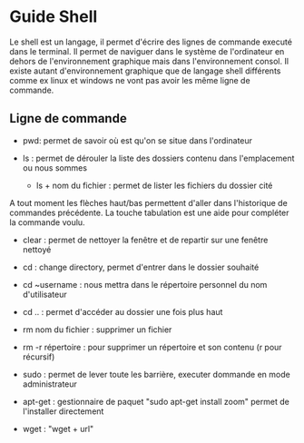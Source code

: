 # Guide Shell

Le shell est un langage, il permet d'écrire des lignes de commande executé dans le terminal. 
Il permet de naviguer dans le système de l'ordinateur en dehors de l'environnement graphique mais dans l'environnement consol. 
Il existe autant d'environnement graphique que de langage shell différents comme ex linux et windows ne vont pas avoir les même 
ligne de commande. 

## Ligne de commande

- pwd: permet de savoir où est qu'on se situe dans l'ordinateur

- ls : permet de dérouler la liste des dossiers contenu dans l'emplacement ou nous sommes

    - ls + nom du fichier : permet de lister les fichiers du dossier cité

A tout moment les flèches haut/bas permettent d'aller dans l'historique de commandes précédente. 
La touche tabulation est une aide pour compléter la commande voulu. 

- clear : permet de nettoyer la fenêtre et de repartir sur une fenêtre nettoyé

- cd : change directory, permet d'entrer dans le dossier souhaité

- cd ~username : nous mettra dans le répertoire personnel du nom d'utilisateur

- cd .. : permet d'accéder au dossier une fois plus haut

- rm nom du fichier : supprimer un fichier

- rm -r répertoire : pour supprimer un répertoire et son contenu (r pour récursif)

- sudo : permet de lever toute les barrière, executer dommande en mode administrateur

- apt-get : gestionnaire de paquet "sudo apt-get install zoom" permet de l'installer directement

- wget : "wget + url" 
